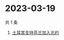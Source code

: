 # 2023-03-19

共 1 条

<!-- BEGIN ZHIHUSEARCH -->
<!-- 最后更新时间 Sun Mar 19 2023 06:08:18 GMT+0800 (China Standard Time) -->
1. [土耳其支持芬兰加入北约](https://www.zhihu.com/search?q=土耳其支持芬兰加入北约)
<!-- END ZHIHUSEARCH -->
